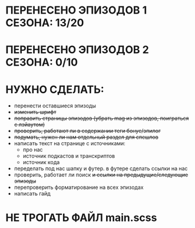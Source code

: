 # ПЕРЕНЕСЕНО ЭПИЗОДОВ 1 СЕЗОНА: 13/20
# ПЕРЕНЕСЕНО ЭПИЗОДОВ 2 СЕЗОНА: 0/10

# НУЖНО СДЕЛАТЬ:

- перенести оставшиеся эпизоды
- ~~изменить шрифт~~
- ~~поправить страницы эпизодов (убрать mag из эпизодов, поиграться с лэйаутом)~~
- ~~проверить, работают ли в содержании теги бонус/эпилог~~
- ~~подумать, нужен ли нам отдельный раздел для спешлов~~
- написать текст на странице с источниками:
    - про нас
    - источник подкастов и транскриптов
    - источник кода
- переделать под нас шапку и футер. в футере сделать ссылки на нас
- проверить, работает ли поиск ~~и ссылки на предыдущие/следующие эпизоды~~
- перепроверить форматирование на всех эпизодах
- написать гайд

# НЕ ТРОГАТЬ ФАЙЛ main.scss